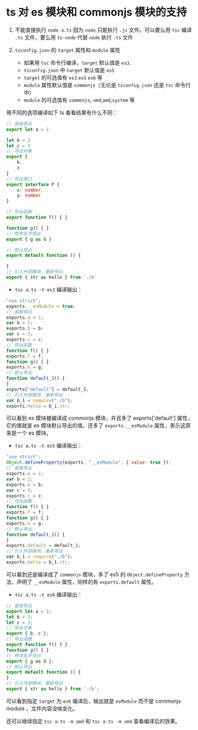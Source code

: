 # ts 对 es 模块和 commonjs 模块的支持

1. 不能直接执行 `node a.ts` 因为 `node` 只能执行 `.js` 文件。可以要么用 `tsc` 编译 `.ts` 文件，要么用 `ts-node` 代替 `node` 执行 `.ts` 文件

2. `tsconfig.json` 的 `target` 属性和 `module` 属性
    - 如果用 `tsc` 命令行编译，`target` 默认值是 `es3`.
    - `tsconfig.json` 中 `target` 默认值是 `es5`
    - `target` 的可选值有 `es3` `es5` `es6` 等
    - `module` 属性默认值是 `commonjs`（无论是 `tsconfig.json` 还是 `tsc` 命令行中）
    - `module` 的可选值有 `commonjs`, `umd`,`amd`,`system` 等

用不同的选项编译如下 ts 看看结果有什么不同：

```ts
// 直接导出
export let a = 1

let b = 2
let c = 3
// 导出对象
export {
    b,
    c
}
// 导出接口
export interface P {
    x: number,
    y: number
}

// 导出函数
export function f() { }

function g() { }
// 修改名字导出
export { g as G }

// 默认导出
export default function () {

}
// 引入外部模块，重新导出
export { str as hello } from './b'
```

- `tsc a.ts -t es3` 编译输出：

```js
"use strict";
exports.__esModule = true;
// 直接导出
exports.a = 1;
var b = 2;
exports.b = b;
var c = 3;
exports.c = c;
// 导出函数
function f() { }
exports.f = f;
function g() { }
exports.G = g;
// 默认导出
function default_1() {
}
exports["default"] = default_1;
// 引入外部模块，重新导出
var b_1 = require("./b");
exports.hello = b_1.str;

```
可以看到 es 模块被编译成 commonjs 模块，并且多了 exports['default'] 属性，它的值就是 es 模块默认导出的值。还多了 `exports.__esModule` 属性，表示这原来是一个 es 模块。

- `tsc a.ts -t es5` 编译输出：

```js
"use strict";
Object.defineProperty(exports, "__esModule", { value: true });
// 直接导出
exports.a = 1;
var b = 2;
exports.b = b;
var c = 3;
exports.c = c;
// 导出函数
function f() { }
exports.f = f;
function g() { }
exports.G = g;
// 默认导出
function default_1() {
}
exports.default = default_1;
// 引入外部模块，重新导出
var b_1 = require("./b");
exports.hello = b_1.str;

```
可以看到还是编译成了 `commonjs` 模块，多了 es5 的 `Object.defineProperty` 方法，声明了 `__esModule` 属性，同样的有 `exports.default` 属性。

- `tsc a.ts -t es6` 编译输出：

```js
// 直接导出
export let a = 1;
let b = 2;
let c = 3;
// 导出对象
export { b, c };
// 导出函数
export function f() { }
function g() { }
// 修改名字导出
export { g as G };
// 默认导出
export default function () {
}
// 引入外部模块，重新导出
export { str as hello } from './b';

```
可以看到指定 `target` 为 `es6` 编译后，输出就是 `esModule` 而不是 commonjs module ，文件内容没啥变化。

还可以继续指定 `tsc a.ts -m amd` 和 `tsc a.ts -m umd` 查看编译后的效果。





